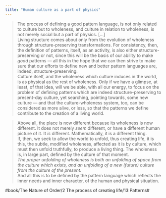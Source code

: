 ```yaml
---
title: "Human culture as a part of physics"
---
```


> The process of defining a good pattern language, is not only related to culture but to wholeness, and culture in relation to wholeness, is not merely social but a part of physics. […]  
> Living structure comes about only from the evolution of wholeness through structure-preserving transformations. For consistency, then, the definition of patterns, itself, as an activity, is also either structure-preserving or not, since this will be the basis of our ability to make *good* patterns — all this in the hope that we can then strive to make sure that our efforts to define new and better pattern languages are, indeed, structure-preserving.  
> Culture itself, and the wholeness which culture induces in the world, is as physical as the rest of wholeness. Only if we have a glimpse, at least, of that idea, will we be able, with all our energy, to focus on the problem of defining patterns which are indeed structure-preserving to present-day culture, yet searching, pointing towards, some new culture — and that the culture-wholeness system, too, can be considered as more alive, or less, so that the patterns we define contribute to the creation of a living world.  

> Above all, the place is now different because its wholeness is now different. It does not merely *seem* different, or have a different human picture of it. It *is* different. Mathematically, it is a different thing.  
> If, then, we seek to allow the world to unfold, thus creating life, it is this, the subtle, modified wholeness, affected as it is by culture, which must then unfold truthfully, to produce a living thing. The wholeness is, in large part, defined by the culture of that moment.   
> *The proper unfolding of wholeness is both an unfolding of space from the culture which exists, and an unfolding of a new (future) culture from the culture of the present.*   
> And all this is to be defined by the pattern language which reflects the inner needs and inner character, of the human and physical situation.  

#book/The Nature of Order/2 The process of creating life/13 Patterns#